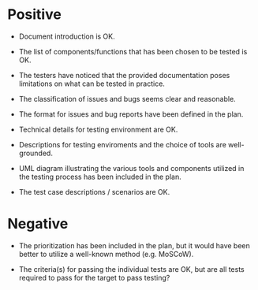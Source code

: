 # Positive

- Document introduction is OK.

- The list of components/functions that has been chosen to be tested is OK.

- The testers have noticed that the provided documentation poses limitations on what can be tested in practice.

- The classification of issues and bugs seems clear and reasonable.

- The format for issues and bug reports have been defined in the plan.

- Technical details for testing environment are OK.

- Descriptions for testing enviroments and the choice of tools are well-grounded.

- UML diagram illustrating the various tools and components utilized in the testing process has been included in the plan.

- The test case descriptions / scenarios are OK.

# Negative

- The prioritization has been included in the plan, but it would have been better to utilize a well-known method (e.g. MoSCoW).

- The criteria(s) for passing the individual tests are OK, but are all tests required to pass for the target to pass testing?